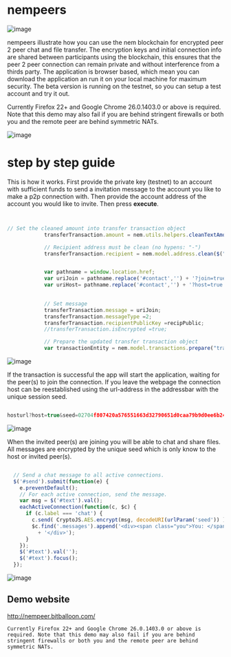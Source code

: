 # nempeers



![image](https://i.imgur.com/3IwZPCI.png)


nempeers illustrate how you can use the nem blockchain for encrypted peer 2 peer chat and file transfer. The encryption keys and initial connection info are shared between participants using the blockchain, this ensures that the peer 2 peer connection can remain private and without interference from a thirds party. The application is browser based, which mean you can download the application an run it on your local machine for maximum security. The beta version is running on the testnet, so you can setup a test account and try it out.

Currently Firefox 22+ and Google Chrome 26.0.1403.0 or above is required. Note that this demo may also fail if you are behind stringent firewalls or both you and the remote peer are behind symmetric NATs.

![image](https://image.ibb.co/mRG5Ko/Logo_Makr_5x_K7r_S.png)

# step by step guide


This is how it works. First provide the private key (testnet) to an account with sufficient funds to send a invitation message to the account you like to make a p2p connection with. Then provide the account address of the account you would like to invite. Then press **execute**.

```javascript


// Set the cleaned amount into transfer transaction object
			transferTransaction.amount = nem.utils.helpers.cleanTextAmount(0);

			// Recipient address must be clean (no hypens: "-")
			transferTransaction.recipient = nem.model.address.clean($("#recipient").val());


			var pathname = window.location.href;
			var uriJoin = pathname.replace('#contact','') + '?join=true' + '&seed=' + encodeURI(encryptionKey)+'#chat';
			var uriHost= pathname.replace('#contact','') + '?host=true' + '&seed=' + encodeURI(encryptionKey)+'#chat';
	

			// Set message
			transferTransaction.message = uriJoin;
			transferTransaction.messageType =2;
			transferTransaction.recipientPublicKey =recipPublic;
			//transferTransaction.isEncrypted =true;

			// Prepare the updated transfer transaction object
			var transactionEntity = nem.model.transactions.prepare("transferTransaction")(common, transferTransaction, nem.model.network.data.testnet.id);

```


![image](https://imgur.com/md5Grj5.png)

If the transaction is successful the app will start the application, waiting for the peer(s) to join the connection. If you leave the webpage the connection host can be reestablished using the url-address in the addressbar with the unique session seed. 

```javascript

hosturl?host=true&seed=02704f807420a576551663d32790651d0caa79b9d0ee6b24fcca3d8481e9405b#chat

```


![image](https://imgur.com/Bfykc7G.png)

When the invited peer(s) are joining you will be able to chat and share files. All messages are encrypted by the unique seed which is only know to the host or invited peer(s). 

```javascript

  // Send a chat message to all active connections.
  $('#send').submit(function(e) {
    e.preventDefault();
    // For each active connection, send the message.
    var msg = $('#text').val();
    eachActiveConnection(function(c, $c) {
      if (c.label === 'chat') {
        c.send( CryptoJS.AES.encrypt(msg, decodeURI(urlParam('seed')) ) );
        $c.find('.messages').append('<div><span class="you">You: </span>' + msg
          + '</div>');
      }
    });
    $('#text').val('');
    $('#text').focus();
  });

```


![image](https://imgur.com/d3NcdDc.png)


## Demo website


http://nempeer.bitballoon.com/

`Currently Firefox 22+ and Google Chrome 26.0.1403.0 or above is required. Note that this demo may also fail if you are behind stringent firewalls or both you and the remote peer are behind symmetric NATs.`

